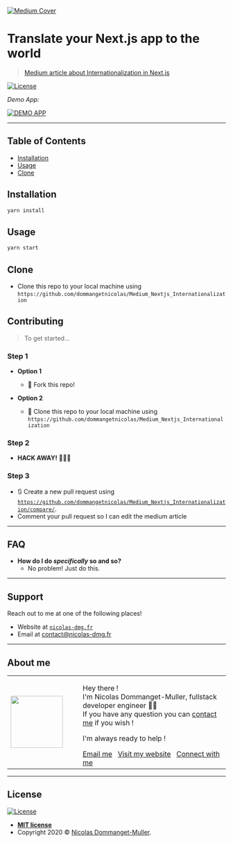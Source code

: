 <a href="https://levelup.gitconnected.com/translate-your-next-js-app-to-the-world-645d100277e" rel="noopener noreferrer" target="_blank"><img src="https://miro.medium.com/max/1400/1*u6PbMRWts5Rrf5ce0UEFng.png" title="Medium Cover" alt="Medium Cover"></a>

# Translate your Next.js app to the world

> <a href="https://levelup.gitconnected.com/translate-your-next-js-app-to-the-world-645d100277e" rel="noopener noreferrer" target="_blank">Medium article about Internationalization in Next.js</a>

[![License](http://img.shields.io/:license-mit-blue.svg?style=flat-square)](http://badges.mit-license.org) 

*Demo App:*

[![DEMO APP](https://miro.medium.com/max/1200/1*6P7HOIlGRx2gNrLREMNTHQ.gif)]()

---

## Table of Contents

- [Installation](#installation)
- [Usage](#usage)
- [Clone](#clone)

## Installation

```sh
yarn install
```

## Usage

```sh
yarn start
```

## Clone

- Clone this repo to your local machine using `https://github.com/dommangetnicolas/Medium_Nextjs_Internationalization`

## Contributing

> To get started...

### Step 1

- **Option 1**

  - 🍴 Fork this repo!

- **Option 2**
  - 👯 Clone this repo to your local machine using `https://github.com/dommangetnicolas/Medium_Nextjs_Internationalization`

### Step 2

- **HACK AWAY!** 🔨🔨🔨

### Step 3

- 🔃 Create a new pull request using <a href="https://github.com/dommangetnicolas/Medium_Nextjs_Internationalization/compare/" rel="noopener noreferrer" target="_blank">`https://github.com/dommangetnicolas/Medium_Nextjs_Internationalization/compare/`</a>.
- Comment your pull request so I can edit the medium article

---

## FAQ

- **How do I do _specifically_ so and so?**
  - No problem! Just do this.

---

## Support

Reach out to me at one of the following places!

- Website at <a href="https://nicolas-dmg.fr/" rel="noopener noreferrer" target="_blank">`nicolas-dmg.fr`</a>
- Email at <a href="mailto:contact@nicolas-dmg.fr?subject=Hey! Are you available?">contact@nicolas-dmg.fr</a>

---

## About me

<table style="border: none;">
  <tr>
    <td>
      <div style="width: 120px;">
        <img style="width: 120px;" src="https://avatars1.githubusercontent.com/u/46563166?s=460&u=8d851cf38c28b0f78cbacdccaa9f332e73687f52&v=4"/>
    </div>
    </td>
    <td>
      <div style="margin-left: 30px;">
        <p>Hey there !</br>
        I'm Nicolas Dommanget-Muller, fullstack developer engineer 👨‍💻</br>
        If you have any question you can <a href="https://www.linkedin.com/in/nicolas-dommanget-muller/">contact me</a> if you wish !</p>
        <p>I'm always ready to help !</p>
        <a href="mailto:contact@nicolas-dmg.fr?subject=Hey! Are you available?">Email me</a>
        &nbsp;
        <a href="https://nicolas-dmg.fr/" rel="noopener noreferrer" target="_blank">Visit my website</a>
        &nbsp;
        <a href="https://www.linkedin.com/in/nicolas-dommanget-muller/" rel="noopener noreferrer" target="_blank">Connect with me</a>
    </div>
    </td>
  </tr>
</table>

---

## License

[![License](http://img.shields.io/:license-mit-blue.svg?style=flat-square)](http://badges.mit-license.org)

- **[MIT license](http://opensource.org/licenses/mit-license.php)**
- Copyright 2020 © <a href="https://nicolas-dmg.fr/" target="_blank">Nicolas Dommanget-Muller</a>.
